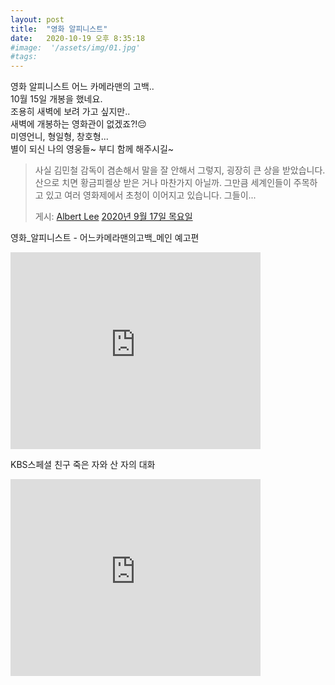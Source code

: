 ```yaml
---
layout: post
title:  "영화 알피니스트"
date:   2020-10-19 오후 8:35:18
#image:  '/assets/img/01.jpg'
#tags:   
---
```


영화 알피니스트 어느 카메라맨의 고백..<br>
10월 15일 개봉을 했네요.<br>
조용히 새벽에 보려 가고 싶지만..<br>
새벽에 개봉하는 영화관이 없겠죠?!😔<br>
미영언니, 형일형, 창호형...<br>
별이 되신 나의 영웅들~ 부디 함께 해주시길~<br>

<div id="fb-root"></div>
<script async defer crossorigin="anonymous" src="https://connect.facebook.net/ko_KR/sdk.js#xfbml=1&version=v8.0" nonce="nMlAkAD6"></script>
<div class="fb-post" data-href="https://www.facebook.com/mtblue20/posts/2595601664083669" data-show-text="true" data-width=""><blockquote cite="https://www.facebook.com/mtblue20/posts/2595601664083669" class="fb-xfbml-parse-ignore"><p>사실 김민철 감독이 겸손해서 말을 잘 안해서 그렇지, 굉장히 큰 상을 받았습니다. 산으로 치면 황금피켈상 받은 거나 마찬가지 아닐까.
그만큼 세계인들이 주목하고 있고 여러 영화제에서 초청이 이어지고 있습니다. 그들이...</p>게시: <a href="#" role="button">Albert Lee</a>&nbsp;<a href="https://www.facebook.com/mtblue20/posts/2595601664083669">2020년 9월 17일 목요일</a></blockquote></div>

영화_알피니스트 - 어느카메라맨의고백_메인 예고편<br>
<iframe width="400" height="315" src="https://www.youtube.com/embed/2uGbyc3XY44" frameborder="0" allow="accelerometer; autoplay; clipboard-write; encrypted-media; gyroscope; picture-in-picture" allowfullscreen></iframe>

KBS스페셜 친구 죽은 자와 산 자의 대화<br>
<iframe width="400" height="315" src="https://www.youtube.com/embed/KQVmgLXY2FI" frameborder="0" allow="accelerometer; autoplay; clipboard-write; encrypted-media; gyroscope; picture-in-picture" allowfullscreen></iframe>

